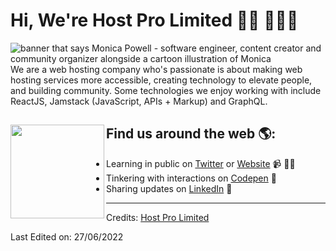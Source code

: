 # Hi, We're Host Pro Limited 👋🏾 👩🏾‍💻

<img src="https://www.hostpro.co.ke/wp-content/uploads/2022/01/logo22-1.png" alt="banner that says Monica Powell - software engineer, content creator and community organizer alongside a cartoon illustration of Monica">
We are a web hosting company who's passionate is about making web hosting services more accessible, creating technology to elevate people, and building community. Some technologies we enjoy working with include ReactJS, Jamstack (JavaScript, APIs + Markup) and GraphQL. 


## Find us around the web 🌎: <a href="https://www.hostpro.co.ke"><img align="left" width="150" height="150" src="https://github.com/M0nica/M0nica/blob/main/octomonica/m0nica-octocat-rotating.gif?raw=true"></a>
- Learning in public on <a href="https://www.twitter.com/hostprolimited">Twitter</a> or <a href="https://www.hostpro.co.ke">Website</a> 📹 ✍🏾
- Tinkering with interactions on <a href="https://codepen.io/m0nica"> Codepen</a> 🏓
- Sharing updates on <a href="https://www.linkedin.com/company/hostprolimited">LinkedIn</a> 💼

-----
Credits: [Host Pro Limited](https://github.com/hostprolimited)

Last Edited on: 27/06/2022
